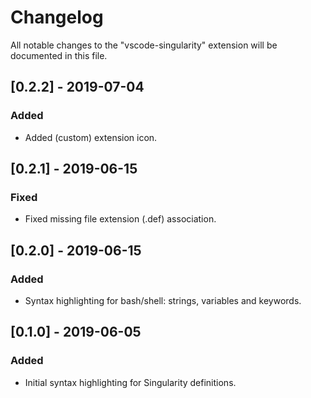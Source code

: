 # Changelog

All notable changes to the "vscode-singularity" extension will be documented in this file.

## [0.2.2] - 2019-07-04
### Added
- Added (custom) extension icon.

## [0.2.1] - 2019-06-15
### Fixed
- Fixed missing file extension (.def) association.

## [0.2.0] - 2019-06-15
### Added
- Syntax highlighting for bash/shell: strings, variables and keywords.

## [0.1.0] - 2019-06-05
### Added
- Initial syntax highlighting for Singularity definitions.
